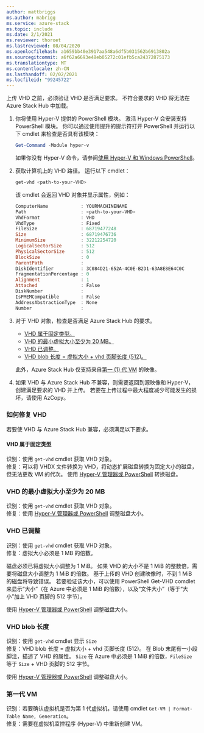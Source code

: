 ```yaml
---
author: mattbriggs
ms.author: mabrigg
ms.service: azure-stack
ms.topic: include
ms.date: 2/1/2021
ms.reviewer: thoroet
ms.lastreviewed: 08/04/2020
ms.openlocfilehash: a1659bb40e3917aa548a6df5b031562b6913802a
ms.sourcegitcommit: a6f62a6693e48eb05272c01efb5ca24372875173
ms.translationtype: MT
ms.contentlocale: zh-CN
ms.lasthandoff: 02/02/2021
ms.locfileid: "99245722"
---
```

上传 VHD 之前，必须验证 VHD 是否满足要求。 不符合要求的 VHD 将无法在 Azure Stack Hub 中加载。

1. 你将使用 Hyper-V 提供的 PowerShell 模块。 激活 Hyper-V 会安装支持 PowerShell 模块。 你可以通过使用提升的提示符打开 PowerShell 并运行以下 cmdlet 来检查是否具有该模块：

    ```powershell  
    Get-Command -Module hyper-v
    ```

    如果你没有 Hyper-V 命令，请参阅[使用 Hyper-V 和 Windows PowerShell](/virtualization/hyper-v-on-windows/quick-start/try-hyper-v-powershell)。 

2. 获取计算机上的 VHD 路径。 运行以下 cmdlet：

    ```powershell  
    get-vhd <path-to-your-VHD>
    ```

    该 cmdlet 会返回 VHD 对象并显示属性，例如：
    
    ```powershell  
    ComputerName            : YOURMACHINENAME
    Path                    : <path-to-your-VHD>
    VhdFormat               : VHD
    VhdType                 : Fixed
    FileSize                : 68719477248
    Size                    : 68719476736
    MinimumSize             : 32212254720
    LogicalSectorSize       : 512
    PhysicalSectorSize      : 512
    BlockSize               : 0
    ParentPath              :
    DiskIdentifier          : 3C084D21-652A-4C0E-B2D1-63A8E8E64C0C
    FragmentationPercentage : 0
    Alignment               : 1
    Attached                : False
    DiskNumber              :
    IsPMEMCompatible        : False
    AddressAbstractionType  : None
    Number                  :
    ```

3. 对于 VHD 对象，检查是否满足 Azure Stack Hub 的要求。
    - [VHD 属于固定类型。](#vhd-is-of-fixed-type)
    - [VHD 的最小虚拟大小至少为 20 MB。](#vhd-has-minimum-virtual-size-of-at-least-20-mb)
    - [VHD 已调整。](#vhd-is-aligned)
    - [VHD blob 长度 = 虚拟大小 + vhd 页脚长度 (512)。](#vhd-blob-length) 
    
    此外，Azure Stack Hub 仅支持来自[第一 (1) 代 VM](#generation-one-vms) 的映像。

4. 如果 VHD 与 Azure Stack Hub 不兼容，则需要返回到源映像和 Hyper-V，创建满足要求的 VHD 并上传。 若要在上传过程中最大程度减少可能发生的损坏，请使用 AzCopy。

### <a name="how-to-fix-your-vhd"></a>如何修复 VHD

若要使 VHD 与 Azure Stack Hub 兼容，必须满足以下要求。

#### <a name="vhd-is-of-fixed-type"></a>VHD 属于固定类型
识别：使用 `get-vhd` cmdlet 获取 VHD 对象。  
修复：可以将 VHDX 文件转换为 VHD，将动态扩展磁盘转换为固定大小的磁盘，但无法更改 VM 的代次。
使用 [Hyper-V 管理器或 PowerShell](/azure/virtual-machines/windows/prepare-for-upload-vhd-image#use-hyper-v-manager-to-convert-the-disk) 转换磁盘。

### <a name="vhd-has-minimum-virtual-size-of-at-least-20-mb"></a>VHD 的最小虚拟大小至少为 20 MB
识别：使用 `get-vhd` cmdlet 获取 VHD 对象。  
修复：使用 [Hyper-V 管理器或 PowerShell](/azure/virtual-machines/windows/prepare-for-upload-vhd-image#use-hyper-v-manager-to-resize-the-disk) 调整磁盘大小。 

### <a name="vhd-is-aligned"></a>VHD 已调整
识别：使用 `get-vhd` cmdlet 获取 VHD 对象。  
修复：虚拟大小必须是 1 MB 的倍数。 

磁盘必须已将虚拟大小调整为 1 MiB。 如果 VHD 的大小不是 1 MiB 的整数倍，需要将磁盘大小调整为 1 MiB 的倍数。 基于上传的 VHD 创建映像时，不到 1 MiB 的磁盘将导致错误。 若要验证该大小，可以使用 PowerShell Get-VHD comdlet 来显示“大小”（在 Azure 中必须是 1 MiB 的倍数），以及“文件大小”（等于“大小”加上 VHD 页脚的 512 字节）。

使用 [Hyper-V 管理器或 PowerShell](/azure/virtual-machines/windows/prepare-for-upload-vhd-image#use-hyper-v-manager-to-resize-the-disk) 调整磁盘大小。 


### <a name="vhd-blob-length"></a>VHD blob 长度
识别：使用 `get-vhd` cmdlet 显示 `Size`   
修复：VHD blob 长度 = 虚拟大小 + vhd 页脚长度 (512)。 在 Blob 末尾有一小段脚注，描述了 VHD 的属性。 `Size` 在 Azure 中必须是 1 MiB 的倍数，`FileSize` 等于 `Size` + VHD 页脚的 512 字节。

使用 [Hyper-V 管理器或 PowerShell](/azure/virtual-machines/windows/prepare-for-upload-vhd-image#use-hyper-v-manager-to-resize-the-disk) 调整磁盘大小。 

### <a name="generation-one-vms"></a>第一代 VM
识别：若要确认虚拟机是否为第 1 代虚拟机，请使用 cmdlet `Get-VM | Format-Table Name, Generation`。  
修复：需要在虚拟机监控程序 (Hyper-V) 中重新创建 VM。
